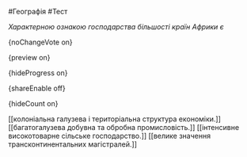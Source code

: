 #Географія #Тест

*Характерною ознакою господарства більшості країн Африки є*

{noChangeVote on}

{preview on}

{hideProgress on}

{shareEnable off}

{hideCount on}

[[колоніальна галузева і територіальна структура економіки.]]
[[багатогалузева добувна та обробна промисловість.]]
[[інтенсивне високотоварне сільське господарство.]]
[[велике значення трансконтинентальних магістралей.]]
